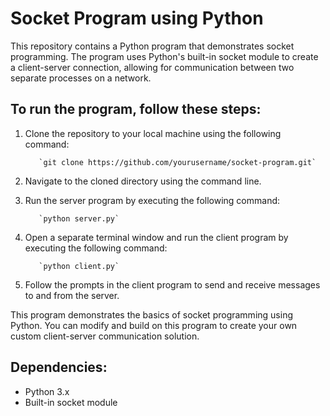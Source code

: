 # Socket Program using Python
This repository contains a Python program that demonstrates socket programming. The program uses Python's built-in socket module to create a client-server connection, allowing for communication between two separate processes on a network.

## To run the program, follow these steps:

1. Clone the repository to your local machine using the following command:

          `git clone https://github.com/yourusername/socket-program.git`

2. Navigate to the cloned directory using the command line.
3. Run the server program by executing the following command:

          `python server.py`
          
4. Open a separate terminal window and run the client program by executing the following command:

          `python client.py`
          
5. Follow the prompts in the client program to send and receive messages to and from the server.

This program demonstrates the basics of socket programming using Python. You can modify and build on this program to create your own custom client-server communication solution.

## Dependencies:

- Python 3.x
- Built-in socket module
